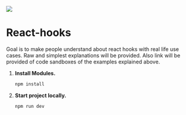 ![]([https://github.com/Your_Repository_Name/Your_GIF_Name.gif](https://media.tenor.com/BScnnlUpwmwAAAAC/hi-hello.gif))

# React-hooks
Goal is to make people understand about react hooks with real life use cases. Raw and simplest explanations will be provided. Also link will be provided of code sandboxes of the examples explained above.


1. **Install Modules.**

   ```bash
   npm install
   ```

2. **Start project locally.**

   ```bash
   npm run dev
   ```
